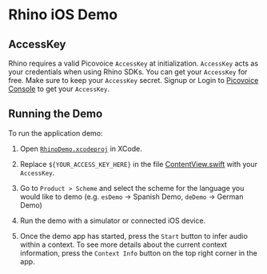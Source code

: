 # Rhino iOS Demo

## AccessKey

Rhino requires a valid Picovoice `AccessKey` at initialization. `AccessKey` acts as your credentials when using Rhino SDKs.
You can get your `AccessKey` for free. Make sure to keep your `AccessKey` secret.
Signup or Login to [Picovoice Console](https://console.picovoice.ai/) to get your `AccessKey`.

## Running the Demo

To run the application demo:

1. Open [`RhinoDemo.xcodeproj`](./RhinoDemo/RhinoDemo.xcodeproj) in XCode.

2. Replace `${YOUR_ACCESS_KEY_HERE}` in the file [ContentView.swift](./RhinoDemo/RhinoDemo/ContentView.swift) with your `AccessKey`.

3. Go to `Product > Scheme` and select the scheme for the language you would like to demo (e.g. `esDemo` -> Spanish Demo, `deDemo` -> German Demo)

4. Run the demo with a simulator or connected iOS device.

5. Once the demo app has started, press the `Start` button to infer audio within a context. To see more details about the current context information, press the `Context Info` button on the top right corner in the app.
